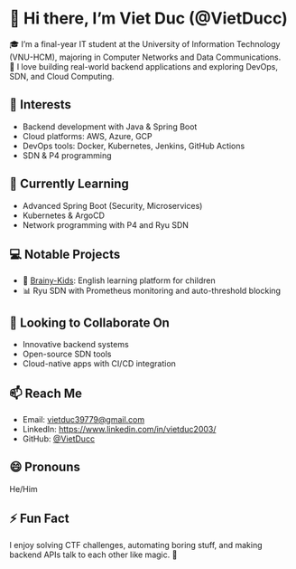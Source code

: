 # 👋 Hi there, I’m Viet Duc (@VietDucc)

🎓 I’m a final-year IT student at the University of Information Technology (VNU-HCM), majoring in Computer Networks and Data Communications.  
🚀 I love building real-world backend applications and exploring DevOps, SDN, and Cloud Computing.

## 👀 Interests
- Backend development with Java & Spring Boot
- Cloud platforms: AWS, Azure, GCP
- DevOps tools: Docker, Kubernetes, Jenkins, GitHub Actions
- SDN & P4 programming

## 🌱 Currently Learning
- Advanced Spring Boot (Security, Microservices)
- Kubernetes & ArgoCD
- Network programming with P4 and Ryu SDN


## 💻 Notable Projects
- 🧠 [Brainy-Kids](https://github.com/VietDucc/brainy-kids): English learning platform for children
- 📊 Ryu SDN with Prometheus monitoring and auto-threshold blocking

## 🤝 Looking to Collaborate On
- Innovative backend systems
- Open-source SDN tools
- Cloud-native apps with CI/CD integration

## 📫 Reach Me
- Email: vietduc39779@gmail.com
- LinkedIn: https://www.linkedin.com/in/vietduc2003/
- GitHub: [@VietDucc](https://github.com/VietDucc)

## 😄 Pronouns
He/Him

## ⚡ Fun Fact
I enjoy solving CTF challenges, automating boring stuff, and making backend APIs talk to each other like magic. 🚀

<!---
VietDucc/VietDucc is a ✨ special ✨ repository because its `README.md` (this file) appears on your GitHub profile.
You can click the Preview link to take a look at your changes.
--->
